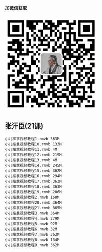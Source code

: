 #### 加微信获取
![扫码加微信](w.png)
## 张汗臣(21课)
    小儿推拿视频教程1.rmvb 363M
    小儿推拿视频教程10.rmvb 133M
    小儿推拿视频教程11.rmvb 4M
    小儿推拿视频教程12.rmvb 219M
    小儿推拿视频教程13.rmvb 4M
    小儿推拿视频教程14.rmvb 245M
    小儿推拿视频教程15.rmvb 362M
    小儿推拿视频教程16.rmvb 294M
    小儿推拿视频教程17.rmvb 363M
    小儿推拿视频教程18.rmvb 363M
    小儿推拿视频教程19.rmvb 206M
    小儿推拿视频教程2.rmvb 168M
    小儿推拿视频教程20.rmvb 364M
    小儿推拿视频教程21.rmvb 865M
    小儿推拿视频教程3.rmvb 364M
    小儿推拿视频教程4.rmvb 279M
    小儿推拿视频教程5.rmvb 92M
    小儿推拿视频教程6.rmvb 32M
    小儿推拿视频教程7.rmvb 363M
    小儿推拿视频教程8.rmvb 134M
    小儿推拿视频教程9.rmvb 362M
